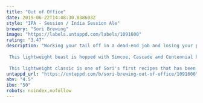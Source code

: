 ```yaml
---
title: "Out of Office"
date: 2019-06-22T14:48:30.838603Z
style: "IPA - Session / India Session Ale"
brewery: "Sori Brewing"
image: "https://labels.untappd.com/labels/1091600"
rating: "3.47"
description: "Working your tail off in a dead-end job and losing your passion? Put your ‘Out of Office’ mode on and leave your desk, for good. That’s what we did. This hoppy and refreshing Session IPA is all about pursuing your dreams, even if it’s just for a moment. This is a perfect beer for after office hours and of course for those moments where you need a beer with character, but less buzz.   This lightweight beast is hopped with Simcoe, Cascade and Centennial hops, packed with tropical fruit, grapefruit and hints of piney notes. This Session IPA has 4,5% ABV and it’s very hoppy.  This lightweight classic is one of Sori's first recipes that has been commercially brewed from 2013."
untappd_url: "https://untappd.com/b/sori-brewing-out-of-office/1091600"
abv: "4.5"
ibu: "50"
robots: noindex,nofollow
---
```

